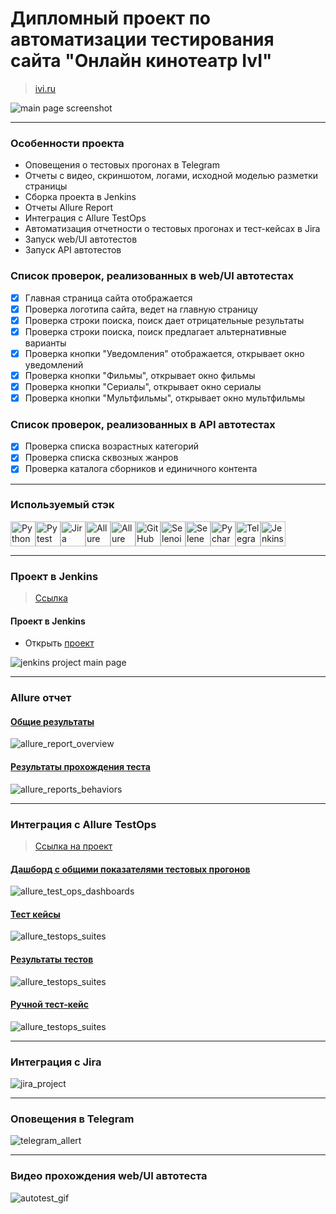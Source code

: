 # Дипломный проект по автоматизации тестирования сайта "Онлайн кинотеатр IvI"

> <a target="_blank" href="https://www.ivi.ru/">ivi.ru</a>

![main page screenshot](/resources/pictures/base_page_web.jpg)

----

### Особенности проекта

* Оповещения о тестовых прогонах в Telegram
* Отчеты с видео, скриншотом, логами, исходной моделью разметки страницы
* Сборка проекта в Jenkins
* Отчеты Allure Report
* Интеграция с Allure TestOps
* Автоматизация отчетности о тестовых прогонах и тест-кейсах в Jira
* Запуск web/UI автотестов
* Запуск API автотестов

### Список проверок, реализованных в web/UI автотестах

- [x] Главная страница сайта отображается
- [x] Проверка логотипа сайта, ведет на главную страницу
- [x] Проверка строки поиска, поиск дает отрицательные результаты
- [x] Проверка строки поиска, поиск предлагает альтернативные варианты
- [x] Проверка кнопки "Уведомления" отображается, открывает окно уведомлений
- [x] Проверка кнопки "Фильмы", открывает окно фильмы
- [x] Проверка кнопки "Сериалы", открывает окно сериалы
- [x] Проверка кнопки "Мультфильмы", открывает окно мультфильмы

### Список проверок, реализованных в API автотестах

- [x] Проверка списка возрастных категорий
- [x] Проверка списка сквозных жанров
- [x] Проверка каталога сборников и единичного контента

----

### Используемый стэк

<img title="Python" src="resources/icon/python-original.svg" height="40" width="40"/><img title="Pytest" src="resources/icon/pytest-original.svg" height="40" width="40"/><img title="Jira" src="resources/icon/jira-original.svg" height="40" width="40"/><img title="Allure Report" src="resources/icon/Allure_Report.png" height="40" width="40"/><img title="Allure TestOps" src="/resources/icon/AllureTestOps.png" height="40" width="40"/><img title="GitHub" src="resources/icon/github-original.svg" height="40" width="40"/><img title="Selenoid" src="resources/icon/selenoid.png" height="40" width="40"/><img title="Selene" src="resources/icon/selene.svg" height="40" width="40"/><img title="Pycharm" src="resources/icon/pycharm.png" height="40" width="40"/><img title="Telegram" src="resources/icon/tg.png" height="40" width="40"/><img title="Jenkins" src="resources/icon/jenkins.png" height="40" width="40"/>

----

### Проект в Jenkins

> <a target="_blank" href="https://jenkins.autotests.cloud/job/Diploma_tests_IVI_with_UI_and_API/">Ссылка</a>

#### Проект в Jenkins

* Открыть <a target="_blank" href="https://jenkins.autotests.cloud/job/Diploma_tests_IVI_with_UI_and_API/">проект</a>

![jenkins project main page](/resources/pictures/jenkins_joba.jpg)

----

### Allure отчет

#### <a target="_blank" href="https://jenkins.autotests.cloud/job/Diploma_tests_IVI_with_UI_and_API/19/allure/">Общие результаты</a>

![allure_report_overview](/resources/pictures/allure_statistics.jpg)

#### <a target="_blank" href="https://jenkins.autotests.cloud/job/Diploma_tests_IVI_with_UI_and_API/21/allure/#suites/#suites">Результаты прохождения теста</a>

![allure_reports_behaviors](/resources/pictures/allure_report.jpg)

----

### Интеграция с Allure TestOps

> <a target="_blank" href="https://allure.autotests.cloud/project/4362/dashboards">Ссылка на проект</a>

#### <a target="_blank" href="https://allure.autotests.cloud/project/4362/dashboards">Дашборд с общими показателями тестовых прогонов</a>

![allure_test_ops_dashboards](/resources/pictures/testops_statistics.jpg)

#### <a target="_blank" href="https://allure.autotests.cloud/project/4362/test-cases/33526?treeId=0">Тест кейсы</a>

![allure_testops_suites](/resources/pictures/testops_test_cases.jpg)

#### <a target="_blank" href="https://allure.autotests.cloud/launch/40883/tree/657633/attachments?treeId=0">Результаты тестов</a>

![allure_testops_suites](/resources/pictures/testops_test_result.jpg)

#### <a target="_blank" href="https://allure.autotests.cloud/project/3910/test-cases/28510?treeId=0">Ручной тест-кейс</a>

![allure_testops_suites](/resources/pictures/testops_manual_test.jpg)

----

### Интеграция с Jira

![jira_project](resources/pictures/jira_test_cases.jpg)

----

### Оповещения в Telegram

![telegram_allert](resources/pictures/tellegram_tests.jpg)

----

### Видео прохождения web/UI автотеста

![autotest_gif](resources/pictures/test_video.gif)

